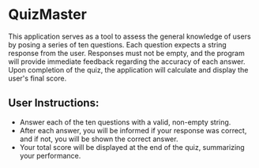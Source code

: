 # QuizMaster

This application serves as a tool to assess the general knowledge of users by posing a series of ten questions. Each question expects a string response from the user. Responses must not be empty, and the program will provide immediate feedback regarding the accuracy of each answer. Upon completion of the quiz, the application will calculate and display the user's final score.

## User Instructions:

 - Answer each of the ten questions with a valid, non-empty string.
- After each answer, you will be informed if your response was correct, and if not, you will be shown the correct answer.
- Your total score will be displayed at the end of the quiz, summarizing your performance.
